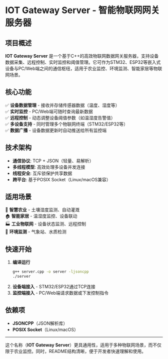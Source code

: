# **IOT Gateway Server - 智能物联网网关服务器**  

## **项目概述**  
**IOT Gateway Server** 是一个基于C++的高效物联网数据网关服务器，支持设备数据采集、远程控制、实时监控和阈值管理。它可作为STM32、ESP32等嵌入式设备与PC/Web端之间的通信枢纽，适用于农业监控、环境监测、智能家居等物联网场景。  

## **核心功能**  
✅ **设备数据管理** - 接收并存储传感器数据（温度、湿度等）  
✅ **实时监控** - PC/Web端可随时查询最新数据  
✅ **远程控制** - 动态调整设备阈值参数（如温湿度告警值）  
✅ **多设备支持** - 同时管理多个物联网终端（STM32/ESP32等）  
✅ **数据广播** - 设备数据更新时自动推送给所有监控端  

## **技术架构**  
- **通信协议**: TCP + JSON（轻量、易解析）  
- **多线程模型**: 高效处理多设备并发连接  
- **线程安全**: 互斥锁保护共享数据  
- **跨平台**: 基于POSIX Socket（Linux/macOS兼容）  

## **适用场景**  
🌱 **智慧农业** - 土壤湿度监测、自动灌溉  
🏠 **智能家居** - 温湿度监控、设备联动  
🏭 **工业物联网** - 设备状态监测、远程控制  
🔬 **环境监测** - 气象站、水质检测  

## **快速开始**  
1. **编译运行**  
   ```bash
   g++ server.cpp -o server -ljsoncpp
   ./server
   ```
2. **设备端接入** - STM32/ESP32通过TCP连接  
3. **监控端接入** - PC/Web端请求数据或下发控制指令  

## **依赖项**  
- **JSONCPP**（JSON解析库）  
- **POSIX Socket**（Linux/macOS）  

---

这个名称（**IOT Gateway Server**）更具通用性，适用于多种物联网场景，而不仅限于农业监控。同时，README结构清晰，便于开发者快速理解和使用。
